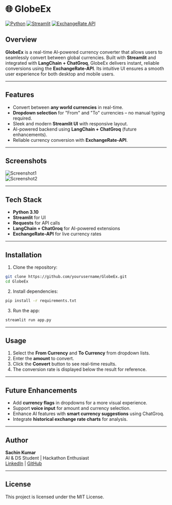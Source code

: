 
# 🌐 GlobeEx

[![Python](https://img.shields.io/badge/Python-3.10-blue)](https://www.python.org/) 
[![Streamlit](https://img.shields.io/badge/Streamlit-1.25-orange)](https://streamlit.io/) 
[![ExchangeRate API](https://img.shields.io/badge/ExchangeRate-API-1b1a2941d-blue)](https://www.exchangerate-api.com/)

## Overview
**GlobeEx** is a real-time AI-powered currency converter that allows users to seamlessly convert between global currencies. Built with **Streamlit** and integrated with **LangChain + ChatGroq**, GlobeEx delivers instant, reliable conversions using the **ExchangeRate-API**. Its intuitive UI ensures a smooth user experience for both desktop and mobile users.

---

## Features
- Convert between **any world currencies** in real-time.  
- **Dropdown selection** for "From" and "To" currencies – no manual typing required.  
- Sleek and modern **Streamlit UI** with responsive layout.  
- AI-powered backend using **LangChain + ChatGroq** (future enhancements).  
- Reliable currency conversion with **ExchangeRate-API**.  

---

## Screenshots
![Screenshot1](screenshots/screenshot1.png)  
![Screenshot2](screenshots/screenshot2.png)  

---

## Tech Stack
- **Python 3.10**  
- **Streamlit** for UI  
- **Requests** for API calls  
- **LangChain + ChatGroq** for AI-powered extensions  
- **ExchangeRate-API** for live currency rates  

---

## Installation
1. Clone the repository:  
```bash
git clone https://github.com/yourusername/GlobeEx.git
cd GlobeEx
```
2. Install dependencies:  
```bash
pip install -r requirements.txt
```
3. Run the app:  
```bash
streamlit run app.py
```

---

## Usage
1. Select the **From Currency** and **To Currency** from dropdown lists.  
2. Enter the **amount** to convert.  
3. Click the **Convert** button to see real-time results.  
4. The conversion rate is displayed below the result for reference.

---

## Future Enhancements
- Add **currency flags** in dropdowns for a more visual experience.  
- Support **voice input** for amount and currency selection.  
- Enhance AI features with **smart currency suggestions** using ChatGroq.  
- Integrate **historical exchange rate charts** for analysis.  

---

## Author
**Sachin Kumar**  
AI & DS Student | Hackathon Enthusiast  
[LinkedIn](https://www.linkedin.com/) | [GitHub](https://github.com/)  

---

## License
This project is licensed under the MIT License.  
